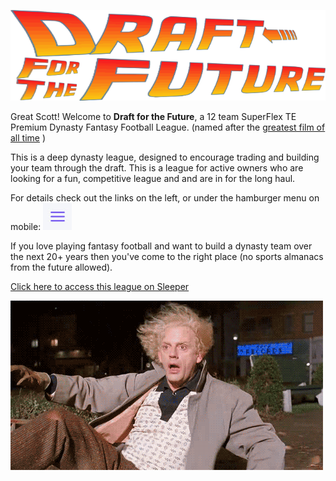 ![Draft For the Future](/assets/DraftForTheFuture.gif)



Great Scott! Welcome to **Draft for the Future**, a 12 team SuperFlex TE Premium Dynasty Fantasy Football League. (named after the [greatest film of all time](https://www.imdb.com/title/tt0088763/) )

This is a deep dynasty league, designed to encourage trading and building your team through the draft. This is a league for active owners who are looking for a fun, competitive league and and are in for the long haul.


For details check out the links on the left, or under the hamburger menu on mobile: ![hamburger](/assets/hamburger.jpg)


If you love playing fantasy football and want to build a dynasty team over the next 20+ years then you've come to the right place (no sports almanacs from the future allowed).

[Click here to access this league on Sleeper](https://sleeper.com/leagues/786392729767813120)


![DocBrown](/assets/docbrown.gif)
